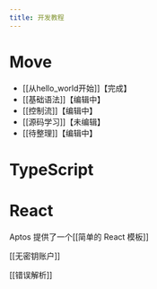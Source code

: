 ```yaml
---
title: 开发教程
---
```

# Move
- [[从hello_world开始]]【完成】
- [[基础语法]]【编辑中】
- [[控制流]]【编辑中】
- [[源码学习]]【未编辑】
- [[待整理]]【编辑中】

# TypeScript


# React

Aptos 提供了一个[[简单的 React 模板]]

[[无密钥账户]]




[[错误解析]]
